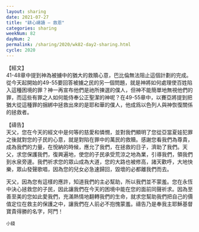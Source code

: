 ```yaml
---
layout: sharing
date: 2021-07-27
title: "耕心禱讀 – 救恩"
categories: sharing
weekNum: 82
dayNum: 2
permalink: /sharing/2020/wk82-day2-sharing.html
cycle: 2020
---
```


【經文】  
41-48章中提到神為被擄中的猶大的救贖心意，巴比倫無法阻止這個計劃的完成。從今天起開始的49-55要回答被擄之民的另一個問題，就是神將如何處理使百姓陷入這種困境的罪？神一再宣布他們是祂所揀選的僕人，但神不能簡單地無視他們的罪，而這些有罪之人如何能侍奉公正聖潔的神呢？在49-55章中，以賽亞將提到把猶大從這種罪的捆綁中拯救出來的是耶和華的僕人，他成爲以色列人與神恢復關係的拯救者。

【禱告】  
天父，您在今天的經文中是何等的慈愛和憐憫，並對我們顯明了您從亞當夏娃犯罪之後就對您的子民的心意，就是對陷在罪中的萬民的救贖。感謝您看我們為尊貴，成為我們的力量，在悅納的時候，應允了我們，在拯救的日子，濟助了我們。天父，求您保護我們，復興遍地，使您的子民承受荒涼之地為業，引導我們，領我們到水泉旁邊。我們祈求您的眾山成為大道，您的大路也被修高，諸天歡呼，大地快樂，眾山發聲歌唱，因為您的兒女必急速歸回，毀壞的必都離我們而去。

天父，因為您有這樣的應許，知道我們的主必幫助，所以我們並不蒙羞。您在永恆中決心拯救您的子民，因此讓我們在今天的困境中能在您的面前同聲祈求。因為至善至美的您如此愛我們，充滿熱情地翻轉我們的生命，就求您幫助我們把自己的價值定位在救主的保護之中，讓我們在人前必不抱愧蒙羞。禱告乃是奉我主耶穌基督寶貴得勝的名字，阿門！

`小錢`

